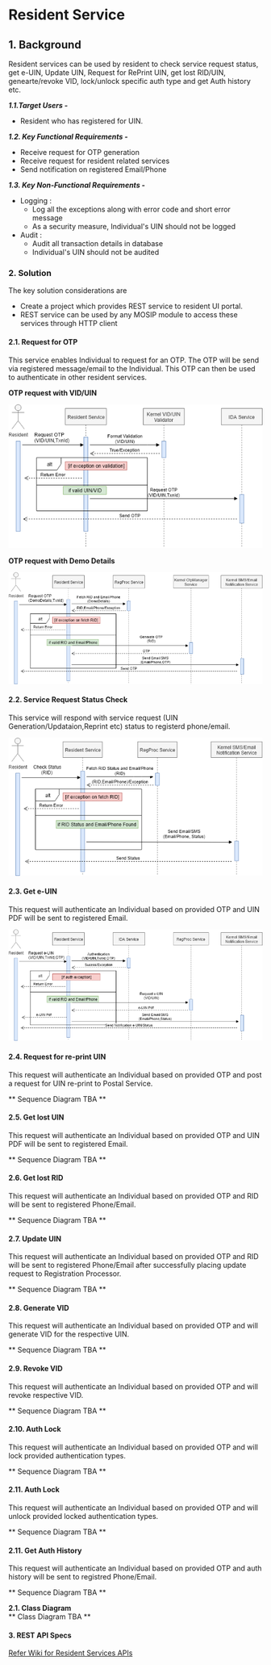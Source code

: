 # Resident Service

## 1. Background       

Resident services can be used by resident to check service request status, get e-UIN, Update UIN, Request for RePrint UIN, get lost RID/UIN, genearte/revoke VID, lock/unlock specific auth type and get Auth history etc. 


***1.1.Target Users -***  
-  Resident who has registered for UIN.    
  

***1.2. Key Functional Requirements -***   
-	Receive request for OTP generation
-	Receive request for resident related services
-	Send notification on registered Email/Phone

***1.3. Key Non-Functional Requirements -***   

-	Logging :
	-	Log all the exceptions along with error code and short error message
	-	As a security measure, Individual's UIN should not be logged
-	Audit :
	-	Audit all transaction details in database
	-	Individual's UIN should not be audited     

### 2.	Solution    

The key solution considerations are   
- Create a project which provides REST service to resident UI portal.     
- REST service can be used by any MOSIP module to access these services through HTTP client   



#### 2.1. Request for OTP

This service enables Individual to request for an OTP. The OTP will be send via registered message/email to the Individual. This OTP can then be used to authenticate in other resident services.

**OTP request with VID/UIN**

![](_images/RS-Uin-VidOTPReq.png)   

**OTP request with Demo Details**

![](_images/RS-DemoOTPReq.png) 

#### 2.2. Service Request Status Check 

This service will respond with service request (UIN Generation/Updataion,Reprint etc) status to registerd phone/email.

![](_images/RS-StatusCheckReq.png) 

#### 2.3. Get e-UIN 

This request will authenticate an Individual based on provided OTP and UIN PDF will be sent to registered Email.

![](_images/RS-e-UINReq.png) 


#### 2.4. Request for re-print UIN

This request will authenticate an Individual based on provided OTP and post a request for UIN re-print to Postal Service.

** Sequence Diagram TBA **

#### 2.5. Get lost UIN

This request will authenticate an Individual based on provided OTP and UIN PDF will be sent to registered Email.

** Sequence Diagram TBA **

#### 2.6. Get lost RID

This request will authenticate an Individual based on provided OTP and RID will be sent to registered Phone/Email.

** Sequence Diagram TBA **

#### 2.7. Update UIN

This request will authenticate an Individual based on provided OTP and RID will be sent to registered Phone/Email after successfully placing update request to Registration Processor.

** Sequence Diagram TBA **

#### 2.8. Generate VID
This request will authenticate an Individual based on provided OTP and will generate VID for the respective UIN.

** Sequence Diagram TBA **

#### 2.9. Revoke VID
This request will authenticate an Individual based on provided OTP and will revoke respective VID.
      
** Sequence Diagram TBA **
      
#### 2.10. Auth Lock
This request will authenticate an Individual based on provided OTP and will lock provided authentication types.

** Sequence Diagram TBA **
   
#### 2.11. Auth Lock
This request will authenticate an Individual based on provided OTP and will unlock provided locked authentication types.

** Sequence Diagram TBA **

#### 2.11. Get Auth History
This request will authenticate an Individual based on provided OTP and auth history will be sent to registred Phone/Email.

** Sequence Diagram TBA **
   

**2.1.	Class Diagram**   
** Class Diagram TBA **


#### 3. REST API Specs

[Refer Wiki for Resident Services APIs](https://github.com/mosip/mosip/wiki/Resident-Service-APIs) 